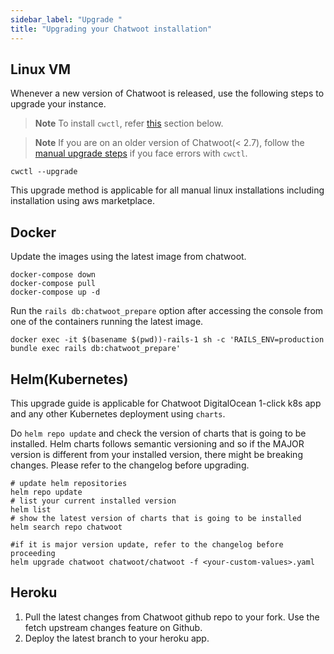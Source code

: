 ```yaml
---
sidebar_label: "Upgrade "
title: "Upgrading your Chatwoot installation"
---
```


## Linux VM

Whenever a new version of Chatwoot is released, use the following steps to upgrade your instance.

> **Note** To install `cwctl`, refer [this](#install-or-upgrade-chatwoot-cli) section below.

> **Note** If you are on an older version of Chatwoot(< 2.7), follow the [manual upgrade steps](/docs/self-hosted/deployment/linux-vm#upgrading-to-a-newer-version-of-chatwoot) if you face errors with `cwctl`.


```
cwctl --upgrade
```

This upgrade method is applicable for all manual linux installations including installation using aws marketplace.

## Docker

Update the images using the latest image from chatwoot.

```
docker-compose down
docker-compose pull
docker-compose up -d
```

Run the `rails db:chatwoot_prepare` option after accessing the console from one of the containers running the latest image.

```
docker exec -it $(basename $(pwd))-rails-1 sh -c 'RAILS_ENV=production bundle exec rails db:chatwoot_prepare'
```

## Helm(Kubernetes)

This upgrade guide is applicable for Chatwoot DigitalOcean 1-click k8s app and any other Kubernetes deployment using `charts`.

Do `helm repo update` and check the version of charts that is going to be installed. Helm charts follows semantic versioning and so if the MAJOR version is different from your installed version, there might be breaking changes. Please refer to the changelog before upgrading.

```
# update helm repositories
helm repo update
# list your current installed version
helm list
# show the latest version of charts that is going to be installed
helm search repo chatwoot
```

```
#if it is major version update, refer to the changelog before proceeding
helm upgrade chatwoot chatwoot/chatwoot -f <your-custom-values>.yaml
```

## Heroku

1. Pull the latest changes from Chatwoot github repo to your fork. Use the fetch upstream changes feature on Github.
2. Deploy the latest branch to your heroku app.

